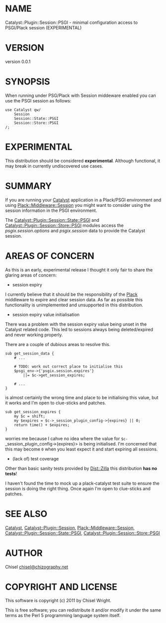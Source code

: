 # NAME

Catalyst::Plugin::Session::PSGI - minimal configuration access to PSGI/Plack session (EXPERIMENTAL)

# VERSION

version 0.0.1

# SYNOPSIS

When running under PSG/Plack with Session middeware enabled you can use the
PSGI session as follows:

    use Catalyst qw/
        Session
        Session::State::PSGI
        Session::Store::PSGI
    /;

# EXPERIMENTAL

This distribution should be considered __experimental__. Although functional, it
may break in currently undiscovered use cases.

# SUMMARY

If you are running your [Catalyst](http://search.cpan.org/perldoc?Catalyst) application in a Plack/PSGI environment and
using [Plack::Middleware::Session](http://search.cpan.org/perldoc?Plack::Middleware::Session) you might want to consider using the
session information in the PSGI environment.

The [Catalyst::Plugin::Session::State::PSGI](http://search.cpan.org/perldoc?Catalyst::Plugin::Session::State::PSGI) and
[Catalyst::Plugin::Session::Store::PSGI](http://search.cpan.org/perldoc?Catalyst::Plugin::Session::Store::PSGI) modules access the
_psgix.session.options_ and _psgix.session_ data to provide the Catalyst
session.

# AREAS OF CONCERN

As this is an early, experimental release I thought it only fair to share the
glaring areas of concern:

- session expiry

I currently believe that it should be the responsibility of the [Plack](http://search.cpan.org/perldoc?Plack)
middleware to expire and clear session data. As far as possible this
functionality is unimplemented and unsupported in this distribution.

- session expiry value initialisation

There was a problem with the session expiry value being unset in the Catalyst
related code. This led to sessions always being deleted/expired and never
working properly.

There are a couple of dubious areas to resolve this.

    sub get_session_data {
        # ...

        # TODO: work out correct place to initialise this
        $psgi_env->{'psgix.session.expires'}
            ||= $c->get_session_expires;

        # ...
    }

is almost certainly the wrong time and place to be initialising this value, but
it works and I'm open to clue-sticks and patches.

    sub get_session_expires {
        my $c = shift;
        my $expires = $c->_session_plugin_config->{expires} || 0;
        return time() + $expires;
    }

worries me because I cahve no idea where the value for
`$c-`_session_plugin_config->{expires}> is being initialised. I'm concerned
that this may become `0` when you least expect it and start expiring all
sessions.

- (lack of) test coverage

Other than basic sanity tests provided by [Dist::Zilla](http://search.cpan.org/perldoc?Dist::Zilla) this distribution __has no tests__!

I haven't found the time to mock up a plack-catalyst test suite to ensure the
session is doing the right thing. Once again I'm open to clue-sticks and
patches.

# SEE ALSO

[Catalyst](http://search.cpan.org/perldoc?Catalyst),
[Catalyst::Plugin::Session](http://search.cpan.org/perldoc?Catalyst::Plugin::Session),
[Plack::Middleware::Session](http://search.cpan.org/perldoc?Plack::Middleware::Session),
[Catalyst::Plugin::Session::State::PSGI](http://search.cpan.org/perldoc?Catalyst::Plugin::Session::State::PSGI),
[Catalyst::Plugin::Session::Store::PSGI](http://search.cpan.org/perldoc?Catalyst::Plugin::Session::Store::PSGI)

# AUTHOR

Chisel <chisel@chizography.net>

# COPYRIGHT AND LICENSE

This software is copyright (c) 2011 by Chisel Wright.

This is free software; you can redistribute it and/or modify it under
the same terms as the Perl 5 programming language system itself.